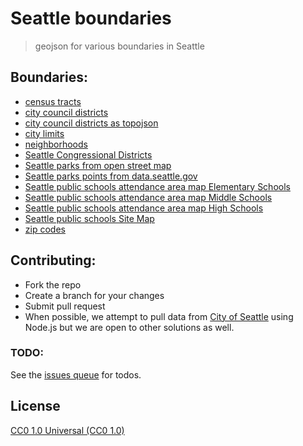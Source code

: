 # Seattle boundaries

> geojson for various boundaries in Seattle

## Boundaries:

- [census tracts](/data/census-tracts.geojson)
- [city council districts](/data/city-council-districts.geojson)
- [city council districts as topojson](/data/city-council-districts.topojson.json)
- [city limits](/data/city-limits.geojson)
- [neighborhoods](/data/neighborhoods.geojson)
- [Seattle Congressional Districts](/data/seattle-congress.geojson)
- [Seattle parks from open street map](/data/seattle-parks-osm.geojson)
- [Seattle parks points from data.seattle.gov](/data/seattle-parks-points.geojson)
- [Seattle public schools attendance area map Elementary Schools](/data/sps_attendance_area_ES.geojson)
- [Seattle public schools attendance area map Middle Schools](/data/sps_attendance_area_MS.geojson)
- [Seattle public schools attendance area map High Schools](/data/sps_attendance_area_HS.geojson)
- [Seattle public schools Site Map](/data/sps_school_site_2015_2016.geojson)
- [zip codes](/data/zip-codes.geojson)

## Contributing:
- Fork the repo
- Create a branch for your changes
- Submit pull request
- When possible, we attempt to pull data from [City of Seattle](https://data.seattle.gov/) using Node.js but we are open to other solutions
  as well.

### TODO:

See the [issues queue](http://github.com/openseattle/seattle-boundaries/issues) for todos.

## License
[CC0 1.0 Universal (CC0 1.0)](https://creativecommons.org/publicdomain/zero/1.0/)
